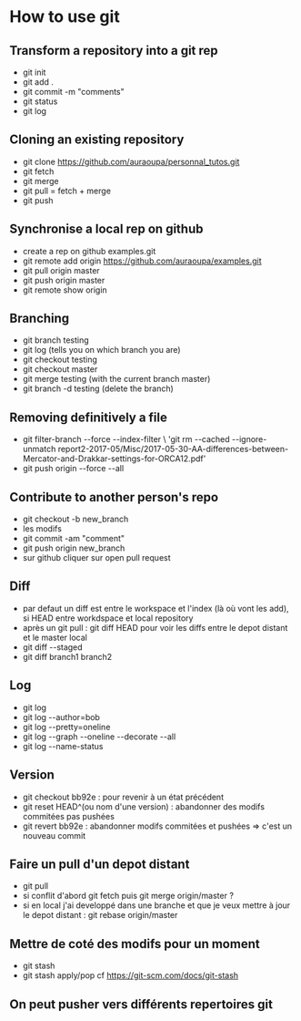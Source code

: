 # How to use git

## Transform a repository into a git rep

  * git init
  * git add .
  * git commit -m "comments"
  * git status 
  * git log
  
## Cloning an existing repository

  * git clone https://github.com/auraoupa/personnal_tutos.git
  * git fetch
  * git merge
  * git pull = fetch + merge
  * git push
  
## Synchronise a local rep on github

  * create a rep on github examples.git
  * git remote add origin https://github.com/auraoupa/examples.git 
  * git pull origin master 
  * git push origin master
  * git remote show origin
  
## Branching

  * git branch testing
  * git log (tells you on which branch you are)
  * git checkout testing
  * git checkout master
  * git merge testing (with the current branch master)
  * git branch -d testing (delete the branch)
  

## Removing definitively a file
  * git filter-branch --force --index-filter \ 'git rm --cached --ignore-unmatch report2-2017-05/Misc/2017-05-30-AA-differences-between-Mercator-and-Drakkar-settings-for-ORCA12.pdf'
  * git push origin --force --all
  
  
## Contribute to another person's repo

  * git checkout -b new_branch
  * les modifs
  * git commit -am "comment"
  * git push origin new_branch
  * sur github cliquer sur open pull request
  
## Diff
  * par defaut un diff est entre le workspace et l'index (là où vont les add), si HEAD entre workdspace et local repository
  * après un git pull : git diff HEAD pour voir les diffs entre le depot distant et le master local
  * git diff --staged
  * git diff branch1 branch2
  
## Log

  * git log
  * git log --author=bob
  * git log --pretty=oneline
  * git log --graph --oneline --decorate --all
  * git log --name-status

## Version
  * git checkout bb92e :  pour revenir à un état précédent
  * git reset HEAD^(ou nom d'une version) :  abandonner des modifs commitées pas pushées
  * git revert bb92e : abandonner modifs commitées et pushées => c'est un nouveau commit
  
## Faire un pull d'un depot distant
  * git pull
  * si conflit d'abord git fetch puis git merge origin/master ?
  * si en local j'ai developpé dans une branche et que je veux mettre à jour le depot distant : git rebase origin/master  
  
## Mettre de coté des modifs pour un moment
  * git stash
  * git stash apply/pop cf https://git-scm.com/docs/git-stash

## On peut pusher vers différents repertoires git
